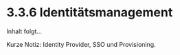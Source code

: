 # 3.3.6 Identitätsmanagement

Inhalt folgt...

Kurze Notiz: Identity Provider, SSO und Provisioning.